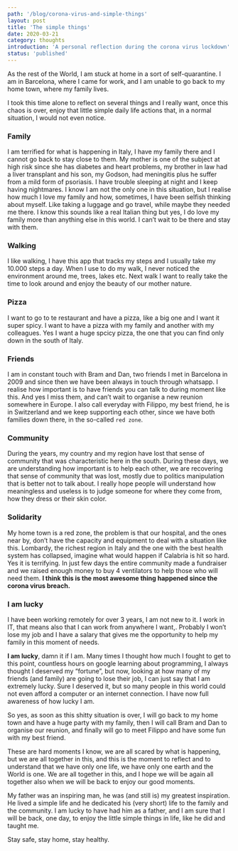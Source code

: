 ```yaml
---
path: '/blog/corona-virus-and-simple-things'
layout: post
title: 'The simple things'
date: 2020-03-21
category: thoughts
introduction: 'A personal reflection during the corona virus lockdown'
status: 'published'
---
```


As the rest of the World, I am stuck at home in a sort of self-quarantine.
I am in Barcelona, where I came for work, and I am unable to go back to my home town, where my family lives.

I took this time alone to reflect on several things and I really want, once this chaos is over, enjoy that little simple daily life actions that, in a normal situation, I would not even notice.

### Family

I am terrified for what is happening in Italy, I have my family there and I cannot go back to stay close to them.
My mother is one of the subject at high risk since she has diabetes and heart problems, my brother in law had a liver transplant and his son, my Godson, had meningitis plus he suffer from a mild form of psoriasis.
I have trouble sleeping at night and I keep having nightmares. I know I am not the only one in this situation, but I realise how much I love my family and how, sometimes, I have been selfish thinking about myself. Like taking a luggage and go travel, while maybe they needed me there. I know this sounds like a real Italian thing but yes, I do love my family more than anything else in this world. I can’t wait to be there and stay with them.

### Walking

I like walking, I have this app that tracks my steps and I usually take my 10.000 steps a day.
When I use to do my walk, I never noticed the environment around me, trees, lakes etc. Next walk I want to really take the time to look around and enjoy the beauty of our mother nature.

### Pizza

I want to go to te restaurant and have a pizza, like a big one and I want it super spicy. I want to have a pizza with my family and another with my colleagues. Yes I want a huge spcicy pizza, the one that you can find only down in the south of Italy.

### Friends

I am in constant touch with Bram and Dan, two friends I met in Barcelona in 2009 and since then we have been always in touch through whatsapp. I realise how important is to have friends you can talk to during moment like this. And yes I miss them, and can’t wait to organise a new reunion somewhere in Europe. I also call everyday with Filippo, my best friend, he is in Switzerland and we keep supporting each other, since we have both families down there, in the so-called `red zone`.

### Community

During the years, my country and my region have lost that sense of community that was characteristic here in the south. During these days, we are understanding how important is to help each other, we are recovering that sense of community that was lost, mostly due to politics manipulation that is better not to talk about. I really hope people will understand how meaningless and useless is to judge someone for where they come from, how they dress or their skin color.

### Solidarity

My home town is a red zone, the problem is that our hospital, and the ones near by, don’t have the capacity and equipment to deal with a situation like this. Lombardy, the richest region in Italy and the one with the best health system has collapsed, imagine what would happen if Calabria is hit so hard. Yes it is terrifying. In just few days the entire community made a fundraiser and we raised enough money to buy 4 ventilators to help those who will need them. **I think this is the most awesome thing happened since the corona virus breach.**

### I am lucky

I have been working remotely for over 3 years, I am not new to it. I work in IT, that means also that I can work from anywhere I want,. Probably I won’t lose my job and I have a salary that gives me the opportunity to help my family in this moment of needs.

**I am lucky**, damn it if I am. Many times I thought how much I fought to get to this point, countless hours on google learning about programming, I always thought I deserved my “fortune”, but now, looking at how many of my friends (and family) are going to lose their job, I can just say that I am extremely lucky. Sure I deserved it, but so many people in this world could not even afford a computer or an internet connection. I have now full awareness of how lucky I am.

So yes, as soon as this shitty situation is over, I will go back to my home town and have a huge party with my family, then I will call Bram and Dan to organise our reunion, and finally will go to meet Filippo and have some fun with my best friend.

These are hard moments I know, we are all scared by what is happening, but we are all together in this, and this is the moment to reflect and to understand that we have only one life, we have only one earth and the World is one. We are all together in this, and I hope we will be again all together also when we will be back to enjoy our good moments.

My father was an inspiring man, he was (and still is) my greatest inspiration. He lived a simple life and he dedicated his (very short) life to the family and the community. I am lucky to have had him as a father, and I am sure that I will be back, one day, to enjoy the little simple things in life, like he did and taught me.

Stay safe, stay home, stay healthy.
